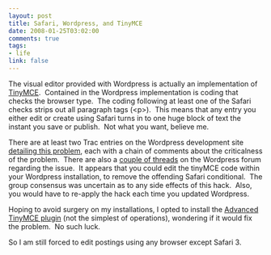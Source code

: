 ```yaml
--- 
layout: post
title: Safari, Wordpress, and TinyMCE
date: 2008-01-25T03:02:00
comments: true
tags:
- life
link: false
---
```

The visual editor provided with Wordpress is actually an implementation of <a href="http://tinymce.moxiecode.com/" target="_blank" title="TinyMCE">TinyMCE</a>.  Contained in the Wordpress implementation is coding that checks the browser type.  The coding following at least one of the Safari checks strips out all paragraph tags (&lt;p&gt;).  This means that any entry you either edit or create using Safari turns in to one huge block of text the instant you save or publish.  Not what you want, believe me.

There are at least two Trac entries on the Wordpress development site <a href="http://trac.wordpress.org/ticket/4521" target="_blank" title="#4521">detailing this problem</a>, each with a chain of comments about the criticalness of the problem.  There are also a <a href="http://wordpress.org/support/topic/142789" target="_blank" title="Wordpress &gt; Suuport &gt;&gt; Lost Paragraphs">couple of threads</a> on the Wordpress forum regarding the issue.  It appears that you could edit the tinyMCE code within your Wordpress installation, to remove the offending Safari conditional.  The group consensus was uncertain as to any side effects of this hack.  Also, you would have to re-apply the hack each time you updated Wordpress.

Hoping to avoid surgery on my installations, I opted to install the <a href="http://www.mkbergman.com//?page_id=383" target="_blank" title="Advanced TinyMCE Editor">Advanced TinyMCE plugin</a> (not the simplest of operations), wondering if it would fix the problem.  No such luck.

So I am still forced to edit postings using any browser except Safari 3.
